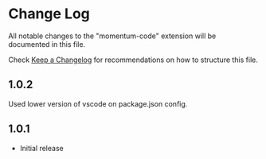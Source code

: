 # Change Log

All notable changes to the "momentum-code" extension will be documented in this file.

Check [Keep a Changelog](http://keepachangelog.com/) for recommendations on how to structure this file.

## 1.0.2
Used lower version of vscode on package.json config.

## 1.0.1

- Initial release